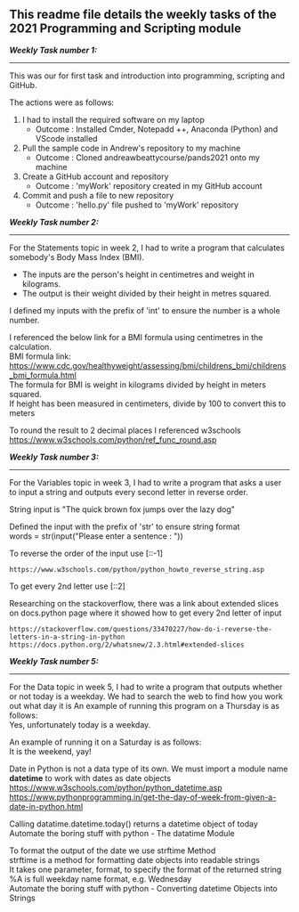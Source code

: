 ## This readme file details the weekly tasks of the 2021 Programming and Scripting module

**_Weekly Task number 1:_**
_ _ _ 

This was our for first task and introduction into programming, scripting and GitHub. 

The actions were as follows:
1. I had to install the required software on my laptop
    - Outcome : Installed Cmder, Notepadd ++, Anaconda (Python) and VScode installed
2. Pull the sample code in Andrew's repository to my machine
    - Outcome : Cloned andreawbeattycourse/pands2021 onto my machine
3. Create a GitHub account and repository
    - Outcome : 'myWork' repository created in my GitHub account
4. Commit and push a file to new repository 
    - Outcome : 'hello.py' file pushed to 'myWork' repository


**_Weekly Task number 2:_**
_ _ _ 

For the Statements topic in week 2, I had to write a program that calculates somebody's Body Mass Index (BMI). 
* The inputs are the person's height in centimetres and weight in kilograms.
* The output is their weight divided by their height in metres squared.

I defined my inputs with the prefix of 'int' to ensure the number is a whole number.
 
I referenced the below link for a BMI formula using centimetres in the calculation.  
BMI formula link: https://www.cdc.gov/healthyweight/assessing/bmi/childrens_bmi/childrens_bmi_formula.html  
The formula for BMI is weight in kilograms divided by height in meters squared.  
If height has been measured in centimeters, divide by 100 to convert this to meters

To round the result to 2 decimal places I referenced w3schools  
https://www.w3schools.com/python/ref_func_round.asp

**_Weekly Task number 3:_**
_ _ _ 

For the Variables topic in week 3, I had to write a program that asks a user to input a string and outputs every second letter in reverse order.

String input is "The quick brown fox jumps over the lazy dog"

Defined the input with the prefix of 'str' to ensure string format  
    words = str(input("Please enter a sentence : "))

To reverse the order of the input use [::-1]

    https://www.w3schools.com/python/python_howto_reverse_string.asp

To get every 2nd letter use [::2]

Researching on the stackoverflow, there was a link about extended slices on docs.python page where it showed how to get every 2nd letter of input   

    https://stackoverflow.com/questions/33470227/how-do-i-reverse-the-letters-in-a-string-in-python   
    https://docs.python.org/2/whatsnew/2.3.html#extended-slices   


**_Weekly Task number 5:_**
_ _ _ 

For the Data topic in week 5, I had to write a program that outputs whether or not today is a weekday.
We had to search the web to find how you work out what day it is
An example of running this program on a Thursday is as follows:  
    Yes, unfortunately today is a weekday.

An example of running it on a Saturday is as follows:  
    It is the weekend, yay!

Date in Python is not a data type of its own. We must import a module name __datetime__ to work with dates as date objects
    https://www.w3schools.com/python/python_datetime.asp
    https://www.pythonprogramming.in/get-the-day-of-week-from-given-a-date-in-python.html

Calling datatime.datetime.today() returns a datetime object of today
    Automate the boring stuff with python - The datatime Module

To format the output of the date we use strftime Method  
strftime is a method for formatting date objects into readable strings  
It takes one parameter, format, to specify the format of the returned string  
%A is full weekday name format, e.g. Wednesday  
    Automate the boring stuff with python - Converting datetime Objects into Strings  



